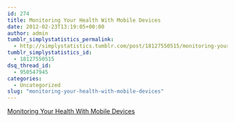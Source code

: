 ```yaml
---
id: 274
title: Monitoring Your Health With Mobile Devices
date: 2012-02-23T13:19:05+00:00
author: admin
tumblr_simplystatistics_permalink:
  - http://simplystatistics.tumblr.com/post/18127550515/monitoring-your-health-with-mobile-devices
tumblr_simplystatistics_id:
  - 18127550515
dsq_thread_id:
  - 950547945
categories:
  - Uncategorized
slug: "monitoring-your-health-with-mobile-devices"
---
```

[Monitoring Your Health With Mobile Devices](http://www.nytimes.com/2012/02/23/technology/personaltech/monitoring-your-health-with-mobile-devices.html)
